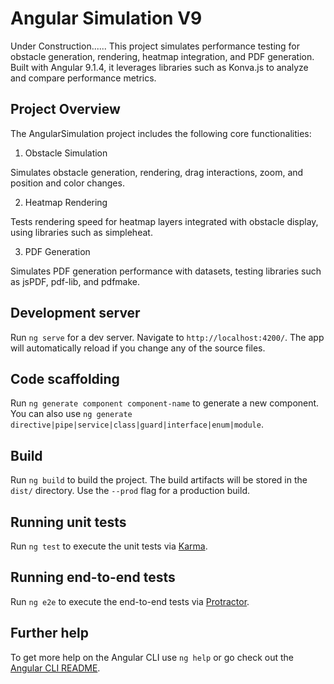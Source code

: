 # Angular Simulation V9

Under Construction......
This project simulates performance testing for obstacle generation, rendering, heatmap integration, and PDF generation. Built with Angular 9.1.4, it leverages libraries such as Konva.js to analyze and compare performance metrics.

## Project Overview
The AngularSimulation project includes the following core functionalities:

1. Obstacle Simulation

Simulates obstacle generation, rendering, drag interactions, zoom, and position and color changes.

2. Heatmap Rendering

Tests rendering speed for heatmap layers integrated with obstacle display, using libraries such as simpleheat.

3. PDF Generation

Simulates PDF generation performance with datasets, testing libraries such as jsPDF, pdf-lib, and pdfmake.

## Development server

Run `ng serve` for a dev server. Navigate to `http://localhost:4200/`. The app will automatically reload if you change any of the source files.

## Code scaffolding

Run `ng generate component component-name` to generate a new component. You can also use `ng generate directive|pipe|service|class|guard|interface|enum|module`.

## Build

Run `ng build` to build the project. The build artifacts will be stored in the `dist/` directory. Use the `--prod` flag for a production build.

## Running unit tests

Run `ng test` to execute the unit tests via [Karma](https://karma-runner.github.io).

## Running end-to-end tests

Run `ng e2e` to execute the end-to-end tests via [Protractor](http://www.protractortest.org/).

## Further help

To get more help on the Angular CLI use `ng help` or go check out the [Angular CLI README](https://github.com/angular/angular-cli/blob/master/README.md).
